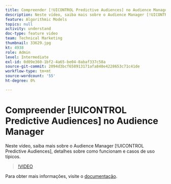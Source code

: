 ```yaml
---
title: Compreender [!UICONTROL Predictive Audiences] no Audience Manager
description: Neste vídeo, saiba mais sobre o Audience Manager [!UICONTROL Predictive Audiences], detalhes sobre como funcionam e casos de uso típicos.
feature: Algorithmic Models
topics: null
activity: understand
doc-type: feature video
team: Technical Marketing
thumbnail: 33629.jpg
kt: 4938
role: Admin
level: Intermediate
exl-id: 0d09e360-1bf2-4a65-be04-8abaf337c58a
source-git-commit: 2094d3bcf658913171afa848e4228653c71c41de
workflow-type: tm+mt
source-wordcount: '55'
ht-degree: 0%

---
```


# Compreender [!UICONTROL Predictive Audiences] no Audience Manager

Neste vídeo, saiba mais sobre o Audience Manager [!UICONTROL Predictive Audiences], detalhes sobre como funcionam e casos de uso típicos.

>[!VIDEO](https://video.tv.adobe.com/v/33629/?quality=12)

Para obter mais informações, visite o [documentação](https://experienceleague.adobe.com/docs/audience-manager/user-guide/features/algorithmic-models/predictive-audiences/predictive-audiences.html).
